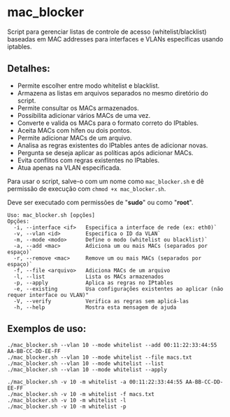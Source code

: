 # mac_blocker
Script para gerenciar listas de controle de acesso (whitelist/blacklist) baseadas em MAC addresses para interfaces e VLANs específicas usando iptables.

## Detalhes:
  - Permite escolher entre modo whitelist e blacklist.
  - Armazena as listas em arquivos separados no mesmo diretório do script.
  - Permite consultar os MACs armazenados.
  - Possibilita adicionar vários MACs de uma vez.
  - Converte e valida os MACs para o formato correto do IPtables.
  - Aceita MACs com hífen ou dois pontos.
  - Permite adicionar MACs de um arquivo.
  - Analisa as regras existentes do IPtables antes de adicionar novas.
  - Pergunta se deseja aplicar as políticas após adicionar MACs.
  - Evita conflitos com regras existentes no IPtables.
  - Atua apenas na VLAN especificada.

Para usar o script, salve-o com um nome como `mac_blocker.sh` e dê permissão de execução com `chmod +x mac_blocker.sh`.

Deve ser executado com permissões de "**sudo**" ou como "**root**".

```
Uso: mac_blocker.sh [opções]
Opções:
  -i, --interface <if>   Especifica a interface de rede (ex: eth0)`
  -v, --vlan <id>        Especifica o ID da VLAN`
  -m, --mode <modo>      Define o modo (whitelist ou blacklist)`
  -a, --add <mac>        Adiciona um ou mais MACs (separados por espaço)`
  -r, --remove <mac>     Remove um ou mais MACs (separados por espaço)`
  -f, --file <arquivo>   Adiciona MACs de um arquivo
  -l, --list             Lista os MACs armazenados
  -p, --apply            Aplica as regras no IPtables
  -e, --existing         Usa configurações existentes ao aplicar (não requer interface ou VLAN)"
  -V, --verify           Verifica as regras sem aplicá-las
  -h, --help             Mostra esta mensagem de ajuda
```

## Exemplos de uso:
```
./mac_blocker.sh --vlan 10 --mode whitelist --add 00:11:22:33:44:55 AA-BB-CC-DD-EE-FF
./mac_blocker.sh --vlan 10 --mode whitelist --file macs.txt
./mac_blocker.sh --vlan 10 --mode whitelist --list
./mac_blocker.sh --vlan 10 --mode whitelist --apply

./mac_blocker.sh -v 10 -m whitelist -a 00:11:22:33:44:55 AA-BB-CC-DD-EE-FF
./mac_blocker.sh -v 10 -m whitelist -f macs.txt
./mac_blocker.sh -v 10 -m whitelist -l
./mac_blocker.sh -v 10 -m whitelist -p
```
